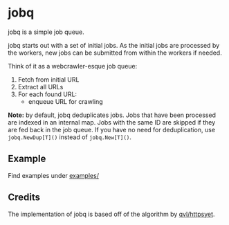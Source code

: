 # jobq

jobq is a simple job queue.

jobq starts out with a set of initial jobs. As the initial jobs are processed by
the workers, new jobs can be submitted from within the workers if needed.

Think of it as a webcrawler-esque job queue:

1. Fetch from initial URL
2. Extract all URLs
3. For each found URL:
   - enqueue URL for crawling

**Note:** by default, jobq deduplicates jobs. Jobs that have been processed are
indexed in an internal map. Jobs with the same ID are
skipped if they are fed back in the job queue. If you have no need for
deduplication, use `jobq.NewDup[T]()` instead of `jobq.New[T]()`.

## Example

Find examples under [examples/](examples/)

## Credits

The implementation of jobq is based off of the algorithm by [qvl/httpsyet](https://github.com/qvl/httpsyet).
